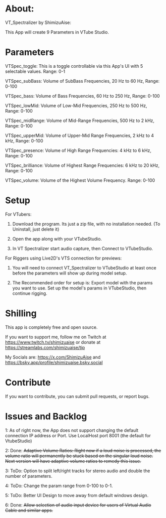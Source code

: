 # About: 

VT_Spectralizer by ShimizuAise:

This App will create 9 Parameters in VTube Studio. 

# Parameters

VTSpec_toggle: This is a toggle controllable via this App's UI with 5 selectable values. Range: 0-1

VTSpec_subBass: Volume of SubBass Frequencies, 20 Hz to 60 Hz, Range: 0-100

VTSpec_bass: Volume of Bass Frequencies, 60 Hz to 250 Hz, Range: 0-100

VTSpec_lowMid: Volume of Low-Mid Frequencies, 250 Hz to 500 Hz, Range: 0-100

VTSpec_midRange: Volume of Mid-Range Frequencies, 500 Hz to 2 kHz, Range: 0-100

VTSpec_upperMid: Volume of Upper-Mid Range Frequencies, 2 kHz to 4 kHz, Range: 0-100

VTSpec_presence: Volume of High Range Frequencies: 4 kHz to 6 kHz, Range: 0-100

VTSpec_brilliance: Volume of Highest Range Frequencies:	6 kHz to 20 kHz, Range: 0-100

VTSpec_volume: Volume of the Highest Volume Frequency. Range: 0-100

# Setup

For VTubers:

1. Download the program. Its just a zip file, with no installation needed. (To Uninstall, just delete it)

2. Open the app along with your VTubeStudio.

3. In VT Spectralizer start audio capture, then Connect to VTubeStudio.

For Riggers using Live2D's VTS connection for previews:

1. You will need to connect VT_Spectralizer to VTubeStudio at least once before the parameters will show up during model setup.

2. The Recommended order for setup is: Export model with the params you want to use. Set up the model's params in VTubeStudio, then continue rigging.

# Shilling

This app is completely free and open source.

If you want to support me, follow me on Twitch at https://www.twitch.tv/shimizuaise or donate at https://streamlabs.com/shimizuaise/tip

My Socials are: https://x.com/ShimizuAise and https://bsky.app/profile/shimizuaise.bsky.social 

# Contribute

If you want to contribute, you can submit pull requests, or report bugs.

# Issues and Backlog

1: As of right now, the App does not support changing the default connection IP address or Port. Use LocalHost port 8001 (the default for VtubeStudio)

2: Done: ~~Adaptive Volume Ratios: Right now if a loud noise is processed, the volume ratio will permanently be stuck based on the singular loud noise. Next version will have adaptive volume ratios to remedy this issue.~~

3: ToDo: Option to split left/right tracks for stereo audio and double the number of parameters.

4: ToDo: Change the param range from 0-100 to 0-1.

5: ToDo: Better UI Design to move away from default windows design.

6: Done: ~~Allow selection of audio input device for users of Virtual Audio Cable and similar apps.~~
